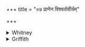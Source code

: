 +++
title = "०७ प्राणेन विश्वतोवीर्यम्"

+++

<details><summary>Whitney</summary>

### Translation
7. By breath did the gods set in motion (*sam-īray*) the sun, of  
universal heroism: I away from etc. etc.

### Notes
The comm. treats *viśvatas* and *vīryam* in **a** as independent words,  
and renders *samāirayan* in **b** by *sarvatra prāvartayan*.
</details>

<details><summary>Griffith</summary>

The Gods have lifted up with breath the Sun whose might is everywhere. I free, etc.
</details>
